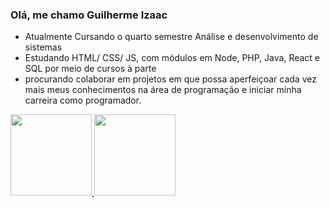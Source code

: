 ### Olá, me chamo Guilherme Izaac

-  Atualmente Cursando o quarto semestre Análise e desenvolvimento de sistemas
-  Estudando HTML/ CSS/ JS, com módulos em Node, PHP, Java, React e SQL por meio de cursos à parte
-  procurando colaborar em projetos em que possa aperfeiçoar cada vez mais meus conhecimentos na área de programação e iniciar minha carreira como programador.

<div align="left">
  <a href="https://github.com/guizaac">
  <img height="130em" src="https://github-readme-stats.vercel.app/api?username=guizaac&show_icons=true&theme=gotham&include_all_commits=true&count_private=true"/>
  <img height="130em" src="https://github-readme-stats.vercel.app/api/top-langs/?username=guizaac&layout=compact&langs_count=7&theme=gotham"/>
</div>
